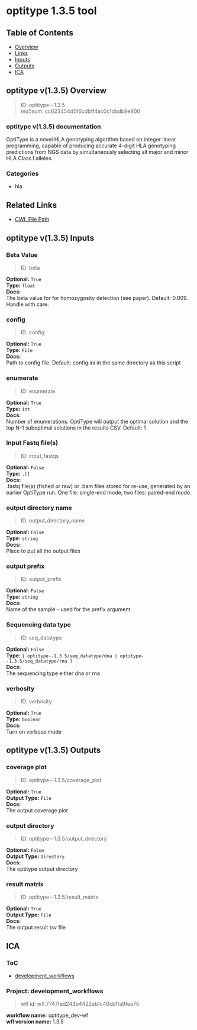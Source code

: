 
optitype 1.3.5 tool
===================

## Table of Contents
  
- [Overview](#optitype-v135-overview)  
- [Links](#related-links)  
- [Inputs](#optitype-v135-inputs)  
- [Outputs](#optitype-v135-outputs)  
- [ICA](#ica)  


## optitype v(1.3.5) Overview



  
> ID: optitype--1.3.5  
> md5sum: cc623454d5f6cdbff4ac0c1dbdb9e800

### optitype v(1.3.5) documentation
  
OptiType is a novel HLA genotyping algorithm based on integer linear programming,
capable of producing accurate 4-digit HLA genotyping predictions from NGS data by simultaneously
selecting all major and minor HLA Class I alleles.

### Categories
  
- hla  


## Related Links
  
- [CWL File Path](../../../../../../tools/optitype/1.3.5/optitype__1.3.5.cwl)  

  


## optitype v(1.3.5) Inputs

### Beta Value



  
> ID: beta
  
**Optional:** `True`  
**Type:** `float`  
**Docs:**  
The beta value for for homozygosity detection (see
paper). Default: 0.009. Handle with care.


### config



  
> ID: config
  
**Optional:** `True`  
**Type:** `File`  
**Docs:**  
Path to config file. Default: config.ini in the same
directory as this script


### enumerate



  
> ID: enumerate
  
**Optional:** `True`  
**Type:** `int`  
**Docs:**  
Number of enumerations. OptiType will output the
optimal solution and the top N-1 suboptimal solutions
in the results CSV. Default: 1


### Input Fastq file(s)



  
> ID: input_fastqs
  
**Optional:** `False`  
**Type:** `.[]`  
**Docs:**  
.fastq file(s) (fished or raw) or .bam files stored
 for re-use, generated by an earlier OptiType run. One
 file: single-end mode, two files: paired-end mode.


### output directory name



  
> ID: output_directory_name
  
**Optional:** `False`  
**Type:** `string`  
**Docs:**  
Place to put all the output files


### output prefix



  
> ID: output_prefix
  
**Optional:** `False`  
**Type:** `string`  
**Docs:**  
Name of the sample - used for the prefix argument


### Sequencing data type



  
> ID: seq_datatype
  
**Optional:** `False`  
**Type:** `[ optitype--1.3.5/seq_datatype/dna | optitype--1.3.5/seq_datatype/rna ]`  
**Docs:**  
The sequencing type either dna or rna


### verbosity



  
> ID: verbosity
  
**Optional:** `True`  
**Type:** `boolean`  
**Docs:**  
Turn on verbose mode

  


## optitype v(1.3.5) Outputs

### coverage plot



  
> ID: optitype--1.3.5/coverage_plot  

  
**Optional:** `True`  
**Output Type:** `File`  
**Docs:**  
The output coverage plot
  


### output directory



  
> ID: optitype--1.3.5/output_directory  

  
**Optional:** `False`  
**Output Type:** `Directory`  
**Docs:**  
The optitype output directory
  


### result matrix



  
> ID: optitype--1.3.5/result_matrix  

  
**Optional:** `True`  
**Output Type:** `File`  
**Docs:**  
The output result tsv file
  

  


## ICA

### ToC
  
- [development_workflows](#project-development_workflows)  


### Project: development_workflows


> wfl id: wfl.7747fed243b4422eb1c40cb1fa9fea75  

  
**workflow name:** optitype_dev-wf  
**wfl version name:** 1.3.5  

  


